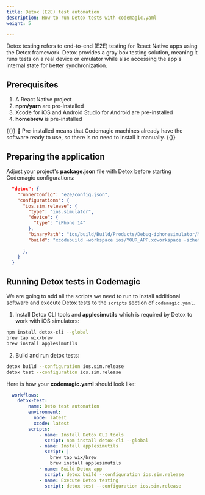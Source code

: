 ```yaml
---
title: Detox (E2E) test automation
description: How to run Detox tests with codemagic.yaml
weight: 5

---
```


Detox testing refers to end-to-end (E2E) testing for React Native apps using the Detox framework. Detox provides a gray box testing solution, meaning it runs tests on a real device or emulator while also accessing the app's internal state for better synchronization.


## Prerequisites

1. A React Native project
2. **npm/yarn** are pre-installed
3. Xcode for iOS and Android Studio for Android are pre-installed
4. **homebrew** is pre-installed

{{<notebox>}}
🔔 Pre-installed means that Codemagic machines already have the software ready to use, so there is no need to install it manually.
{{</notebox>}}

## Preparing the application

Adjust your project's **package.json** file with Detox before starting Codemagic configurations:

```json
  "detox": {
    "runnerConfig": "e2e/config.json",
    "configurations": {
      "ios.sim.release": {
        "type": "ios.simulator",
        "device": {
          "type": "iPhone 14"
        },
        "binaryPath": "ios/build/Build/Products/Debug-iphonesimulator/MyReactNativeApp.app",
        "build": "xcodebuild -workspace ios/YOUR_APP.xcworkspace -scheme YOUR_APP -configuration Debug -sdk iphonesimulator -derivedDataPath ios/build"

      },
    }
  }
```

## Running Detox tests in Codemagic

We are going to add all the scripts we need to run to install additional software and execute Detox tests to the `scripts` section of `codemagic.yaml`.


1. Install Detox CLI tools and **applesimutils** which is required by Detox to work with iOS simulators:
   
```bash
npm install detox-cli --global
brew tap wix/brew
brew install applesimutils
```

2. Build and run detox tests:
   
```bash
detox build --configuration ios.sim.release
detox test --configuration ios.sim.release
```
 
Here is how your **codemagic.yaml** should look like:

```yaml
  workflows:
    detox-test:
        name: Deto test automation
        environment:
          node: latest
          xcode: latest
        scripts:
            - name: Install Detox CLI tools
              script: npm install detox-cli --global
            - name: Install applesimutils
              script: |
                brew tap wix/brew
                brew install applesimutils
            - name: Build Detox app
              script: detox build --configuration ios.sim.release
            - name: Execute Detox testing
              script: detox test --configuration ios.sim.release
```

